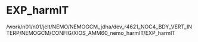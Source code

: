 # EXP_harmIT
/work/n01/n01/jelt/NEMO/NEMOGCM_jdha/dev_r4621_NOC4_BDY_VERT_INTERP/NEMOGCM/CONFIG/XIOS_AMM60_nemo_harmIT/EXP_harmIT
